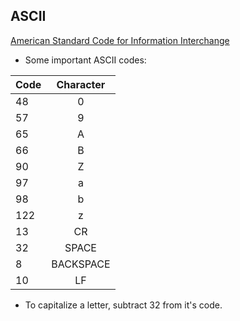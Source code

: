 ## ASCII
[American Standard Code for Information Interchange](http://www.asciitable.com/)
- Some important ASCII codes:

|Code|	Character|
|----|:---------:|
|48  |	0        |
|57	 |  9        |
65	|A
66	|B
90	|Z
97	|a
98	|b
122	|z
13	|CR
32	|SPACE
8	|BACKSPACE
|10	|LF|

- To capitalize a letter, subtract 32 from it's code.